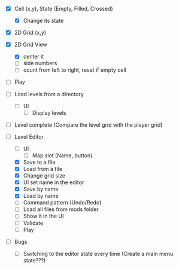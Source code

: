 ﻿- [x] Cell (x,y), State (Empty, Filled, Crossed)
    - [x] Change its state
- [x] 2D Grid (x,y)
- [x] 2D Grid View
    - [x] center it
    - [ ] side numbers
    - [ ] count from left to right, reset if empty cell

- [ ] Play
- [ ] Load levels from a directory
    - [ ] UI
        - [ ] Display levels

- [ ] Level complete (Compare the level grid with the player grid)


- [ ] Level Editor
    - [ ] UI
      - [ ] Map slot (Name, button)
    - [x] Save to a file
    - [x] Load from a file
    - [x] Change grid size
    - [x] UI set name in the editor
    - [x] Save by name
    - [x] Load by name
    - [ ] Command pattern (Undo/Redo)
    - [ ] Load all files from mods folder
    - [ ] Show it in the UI
    - [ ] Validate
    - [ ] Play

- [ ] Bugs
  - [ ] Switching to the editor state every time (Create a main menu state???)